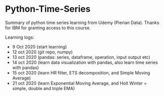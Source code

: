 # Python-Time-Series
Summary of python time series learning from Udemy (Pierian Data). Thanks for IBM for granting access to this course. 

Learning logs: 

- 9 Oct 2020 (start learning)
- 12 oct 2020 (git repo, numpy)
- 13 oct 2020 (pandas: series, dataframe, operation, input output etc)
- 14 oct 2020 (learn data visualization with pandas, also learn time series with pandas)
- 15 oct 2020 (learn HR filter, ETS decomposition, and Simple Moving Average)
- 21 oct 2020 (learn Exponential Moving Average, and Holt Winter = simple, double and triple EMA)
